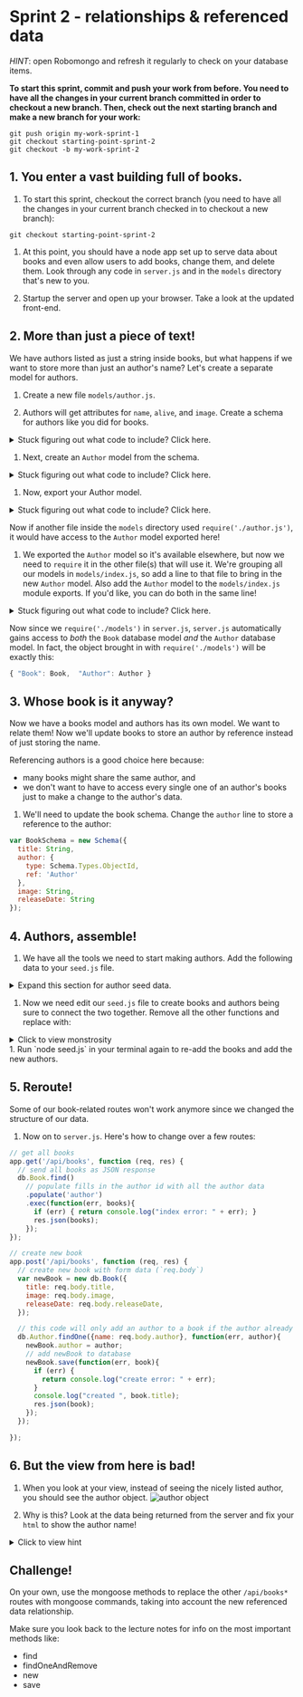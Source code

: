 # Sprint 2 - relationships & referenced data

_HINT_: open Robomongo and refresh it regularly to check on your database items.


**To start this sprint, commit and push your work from before. You need to have all the changes in your current branch committed in order to checkout a new branch.  Then, check out the next starting branch and make a new branch for your work:**
  ```
  git push origin my-work-sprint-1
  git checkout starting-point-sprint-2
  git checkout -b my-work-sprint-2
  ```


## 1. You enter a vast building full of books.

1. To start this sprint, checkout the correct branch (you need to have all the changes in your current branch checked in to checkout a new branch):
  ```
  git checkout starting-point-sprint-2
  ```

1. At this point, you should have a node app set up to serve data about books and even allow users to add books, change them, and delete them. Look through any code in `server.js` and in the `models` directory that's new to you.

1. Startup the server and open up your browser.  Take a look at the updated front-end.

## 2. More than just a piece of text!

We have authors listed as just a string inside books, but what happens if we want to store more than just an author's name?  Let's create a separate model for authors.  


1. Create a new file `models/author.js`.

1. Authors will get attributes for `name`, `alive`, and `image`.  Create a schema for authors like you did for books.

  <details><summary>Stuck figuring out what code to include? Click here.</summary>

    ```js
    // models/author.js
    var mongoose = require('mongoose');
    var Schema = mongoose.Schema;

    var AuthorSchema = new Schema({
      name: String,
      // you should fill the rest of this in
    });
    ```
  </details>


1. Next, create an `Author` model from the schema.  

  <details><summary>Stuck figuring out what code to include? Click here.</summary>

    ```js
    // models/author.js
    var Author = mongoose.model('Author', AuthorSchema);
    ```

  </details>



1. Now, export your Author model.

  <details><summary>Stuck figuring out what code to include? Click here.</summary>

  ```js
  // models/author.js
  module.exports = Author;
  ```

  </details>

  Now if another file inside the `models` directory used `require('./author.js')`, it would have access to the `Author` model exported here!

1. We exported the `Author` model so it's available elsewhere, but now we need to `require` it in the other file(s) that will use it.  We're grouping all our models in `models/index.js`, so add a line to that file to bring in the new `Author` model.  Also add the `Author` model to the `models/index.js` module exports. If you'd like, you can do both in the same line!

  <details><summary>Stuck figuring out what code to include? Click here.</summary>

  ```js
  module.exports.Author = require("./author.js");
  ```

  </details>


  Now since we `require('./models')` in `server.js`, `server.js` automatically gains access to _both_ the `Book` database model _and_ the `Author` database model.  In fact, the object brought in with `require('./models')` will be exactly this:

  ```js
  { "Book": Book,  "Author": Author }
  ```

## 3. Whose book is it anyway?

Now we have a books model and authors has its own model. We want to relate them! Now we'll update books to store an author by reference instead of just storing the name.

Referencing authors is a good choice here because:
* many books might share the same author, and   
* we don't want to have to access every single one of an author's books just to make a change to the author's data.  


1. We'll need to update the book schema. Change the `author` line to store a reference to the author:

```js
var BookSchema = new Schema({
  title: String,
  author: {
    type: Schema.Types.ObjectId,
    ref: 'Author'
  },
  image: String,
  releaseDate: String
});
```
## 4. Authors, assemble!

1. We have all the tools we need to start making authors.  Add the following data to your `seed.js` file.
<!-- Then add a call to `db.Author.remove` to delete all the old authors, and inside it add a call to `db.Author.create` to create new authors. -->

  <details><summary>Expand this section for author seed data.</summary>

  ```js
  var authors_list = [
    {
      name: "Harper Lee",
      alive: false
    },
    {
      name: "F Scott Fitzgerald",
      alive: false
    },
    {
      name: "Victor Hugo",
      alive: false
    },
    {
      name: "Jules Verne",
      alive: false
    },
    {
      name: "Sheryl Sandberg",
      alive: true
    },
    {
      name: "Tim Ferriss",
      alive: true
    },
    {
      name: "John Steinbeck",
      alive: false
    },
    {
      name: "William Shakespeare",
      alive: false
    }
  ];

  ```
  </details>

1. Now we need edit our `seed.js` file to create books and authors being sure to connect the two together. Remove all the other functions and replace with:

  <details><summary>Click to view monstrosity</summary>

  ```js
  db.Author.remove({}, function(err, authors) {
    console.log('removed all authors');
    db.Author.create(authors_list, function(err, authors){
      if (err) {
        console.log(err);
        return;
      }
      console.log('recreated all authors');
      console.log("created", authors.length, "authors");


      db.Book.remove({}, function(err, books){
        console.log('removed all books');
        books_list.forEach(function (bookData) {
          var book = new db.Book({
            title: bookData.title,
            image: bookData.image,
            releaseDate: bookData.releaseDate
          });
          db.Author.findOne({name: bookData.author}, function (err, foundAuthor) {
            console.log('found author ' + foundAuthor.name + ' for book ' + book.title);
            if (err) {
              console.log(err);
              return;
            }
            book.author = foundAuthor;
            book.save(function(err, savedBook){
              if (err) {
                return console.log(err);
              }
              console.log('saved ' + savedBook.title + ' by ' + foundAuthor.name);
            });
          });
        });
      });

    });
  });
  ```


  ![](http://i.imgur.com/ONjGv69.png)
  </details>
1. Run `node seed.js` in your terminal again to re-add the books and add the new authors.

## 5. Reroute! 

Some of our book-related routes won't work anymore since we changed the structure of our data.

1. Now on to `server.js`. Here's how to change over a few routes:

  ```js
  // get all books
  app.get('/api/books', function (req, res) {
    // send all books as JSON response
    db.Book.find()
      // populate fills in the author id with all the author data
      .populate('author')
      .exec(function(err, books){
        if (err) { return console.log("index error: " + err); }
        res.json(books);
      });
  });

  // create new book
  app.post('/api/books', function (req, res) {
    // create new book with form data (`req.body`)
    var newBook = new db.Book({
      title: req.body.title,
      image: req.body.image,
      releaseDate: req.body.releaseDate,
    });

    // this code will only add an author to a book if the author already exists
    db.Author.findOne({name: req.body.author}, function(err, author){
      newBook.author = author;
      // add newBook to database
      newBook.save(function(err, book){
        if (err) {
          return console.log("create error: " + err);
        }
        console.log("created ", book.title);
        res.json(book);
      });
    });

  });
  ```

## 6. But the view from here is bad!
1. When you look at your view, instead of seeing the nicely listed author, you should see the author object.
![author object](https://cloud.githubusercontent.com/assets/3010270/14153137/6c0b4432-f66b-11e5-9440-b122c471e746.png)

1. Why is this? Look at the data being returned from the server and fix your `html` to show the author name!


<details><summary>Click to view hint</summary>
```html
<p>
  <b>{{title}}</b>
  <!-- just this next line is what needs to be changed! -->
  by {{author.name}}
  <button type="button" name="button" class="deleteBtn btn btn-danger pull-right" data-id={{_id}}>Delete</button>
</p>
```
</details>



## Challenge!

On your own, use the mongoose methods to replace the other `/api/books*` routes with mongoose commands, taking into account the new referenced data relationship.

Make sure you look back to the lecture notes for info on the most important methods like:
* find
* findOneAndRemove
* new
* save
